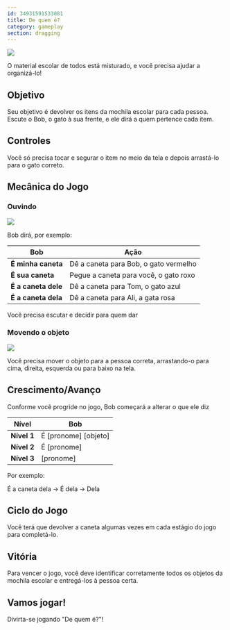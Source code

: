 ```yaml
---
id: 34931591533081
title: De quem é?
category: gameplay
section: dragging
---
```

![](https://help.studycat.com/hc/article_attachments/34966103260825)

O material escolar de todos está misturado, e você precisa ajudar a organizá-lo!

## Objetivo

Seu objetivo é devolver os itens da mochila escolar para cada pessoa. Escute o Bob, o gato à sua frente, e ele dirá a quem pertence cada item.

## Controles

Você só precisa tocar e segurar o item no meio da tela e depois arrastá-lo para o gato correto.

## Mecânica do Jogo

### Ouvindo

![](https://help.studycat.com/hc/article_attachments/34966103283609)

Bob dirá, por exemplo:

| Bob | Ação |
| --- | --- |
| **É&nbsp;minha&nbsp;caneta** | Dê a caneta para Bob, o gato vermelho |
| **É&nbsp;sua&nbsp;caneta** | Pegue a caneta para você, o gato roxo |
| **É&nbsp;a&nbsp;caneta&nbsp;dele** | Dê a caneta para Tom, o gato azul |
| **É&nbsp;a&nbsp;caneta&nbsp;dela** | Dê a caneta para Ali, a gata rosa |

Você precisa escutar e decidir para quem dar

### Movendo o objeto

![](https://help.studycat.com/hc/article_attachments/34966668424601)

Você precisa mover o objeto para a pessoa correta, arrastando-o para cima, direita, esquerda ou para baixo na tela.

## Crescimento/Avanço

Conforme você progride no jogo, Bob começará a alterar o que ele diz

| Nível | Bob |
| --- | --- |
| **Nível&nbsp;1** | É [pronome] [objeto] |
| **Nível&nbsp;2** | É [pronome] |
| **Nível&nbsp;3** | [pronome] |

Por exemplo:

É a caneta dela -> É dela -> Dela

## Ciclo do Jogo

Você terá que devolver a caneta algumas vezes em cada estágio do jogo para completá-lo.

## Vitória

Para vencer o jogo, você deve identificar corretamente todos os objetos da mochila escolar e entregá-los à pessoa certa.

## Vamos jogar!

Divirta-se jogando "De quem é?"!

